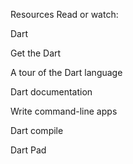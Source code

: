 Resources
Read or watch:

Dart

Get the Dart

A tour of the Dart language

Dart documentation

Write command-line apps

Dart compile

Dart Pad